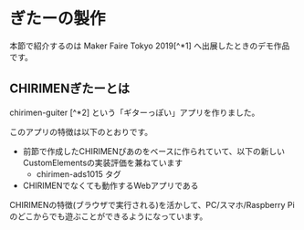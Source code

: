 # ぎたーの製作

本節で紹介するのは Maker Faire Tokyo 2019[^*1] へ出展したときのデモ作品です。

## CHIRIMENぎたーとは

chirimen-guiter [^*2] という「ギターっぽい」アプリを作りました。

このアプリの特徴は以下のとおりです。

- 前節で作成したCHIRIMENぴあのをベースに作られていて、以下の新しいCustomElementsの実装評価を兼ねています
    - chirimen-ads1015 タグ
- CHIRIMENでなくても動作するWebアプリである

CHIRIMENの特徴(ブラウザで実行される)を活かして、PC/スマホ/Raspberry Piのどこからでも遊ぶことができるようになっています。

